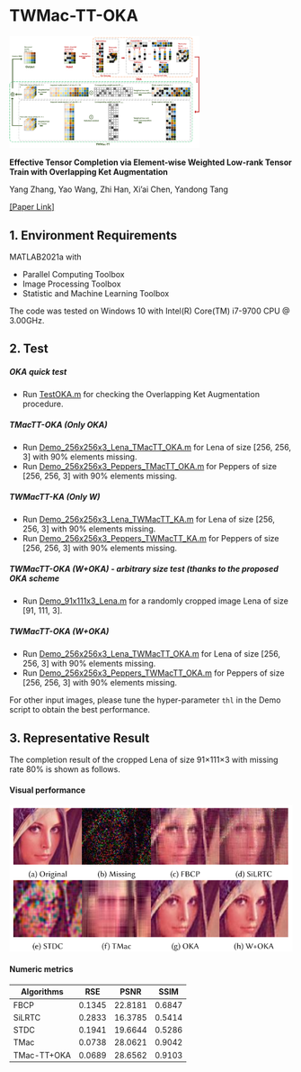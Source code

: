 # TWMac-TT-OKA
<img src=".\illustration\flow.png" alt="image" style="zoom:33%;" />

**Effective Tensor Completion via Element-wise Weighted Low-rank Tensor Train with Overlapping Ket Augmentation**

Yang Zhang, Yao Wang, Zhi Han, Xi’ai Chen, Yandong Tang

[[Paper Link]](https://arxiv.org/abs/2109.05736)


## 1. Environment Requirements

MATLAB2021a with 

- Parallel Computing Toolbox
- Image Processing Toolbox
- Statistic and Machine Learning Toolbox

The code was tested on Windows 10 with Intel(R) Core(TM) i7-9700 CPU @ 3.00GHz.

## 2. Test

##### OKA quick test

- Run [TestOKA.m](https://github.com/z625715875/TWMac-TT-OKA/blob/main/TestOKA.m) for checking the Overlapping Ket Augmentation procedure.

##### TMacTT-OKA (Only OKA)

- Run [Demo_256x256x3_Lena_TMacTT_OKA.m](https://github.com/z625715875/TWMac-TT-OKA/blob/main/Demo_256x256x3_Lena_TMacTT_OKA.m) for Lena of size [256, 256, 3] with 90% elements missing.
- Run [Demo_256x256x3_Peppers_TMacTT_OKA.m](https://github.com/z625715875/TWMac-TT-OKA/blob/main/Demo_256x256x3_Peppers_TMacTT_OKA.m) for Peppers of size [256, 256, 3] with 90% elements missing.

##### TWMacTT-KA (Only W)

- Run [Demo_256x256x3_Lena_TWMacTT_KA.m](https://github.com/z625715875/TWMac-TT-OKA/blob/main/Demo_256x256x3_Lena_TWMacTT_KA.m) for Lena of size [256, 256, 3] with 90% elements missing.
- Run [Demo_256x256x3_Peppers_TWMacTT_KA.m](https://github.com/z625715875/TWMac-TT-OKA/blob/main/Demo_256x256x3_Peppers_TWMacTT_KA.m) for Peppers of size [256, 256, 3] with 90% elements missing.


##### TWMacTT-OKA (W+OKA) - arbitrary size test (thanks to the proposed OKA scheme

- Run [Demo_91x111x3_Lena.m](https://github.com/z625715875/TWMac-TT-OKA/blob/main/Demo_91x111x3_Lena.m) for a randomly cropped image Lena of size [91, 111, 3].



##### TWMacTT-OKA (W+OKA)

- Run [Demo_256x256x3_Lena_TWMacTT_OKA.m](https://github.com/yzcv/TWMac-TT-OKA/blob/main/Demo_256x256x3_Lena_TWMacTT_OKA.m)  for Lena of size [256, 256, 3] with 90% elements missing.
- Run [Demo_256x256x3_Peppers_TWMacTT_OKA.m](https://github.com/yzcv/TWMac-TT-OKA/blob/main/Demo_256x256x3_Peppers_TWMacTT_OKA.m)  for Peppers of size [256, 256, 3] with 90% elements missing.

For other input images, please tune the hyper-parameter `thl` in the Demo script to obtain the best performance.

## 3. Representative Result 
The completion result of the cropped Lena of size 91×111×3 with missing rate 80% is shown as follows.

#### Visual performance

![demo91x111x3](.\illustration\demo91x111x3.png)

#### Numeric metrics

| Algorithms| RSE  	| PSNR   | SSIM  |
| ---- 		| ---- 	| ----   | ----  |
|FBCP  		|0.1345	|22.8181 |0.6847 |
|SiLRTC		| 0.2833| 16.3785|0.5414 |
|STDC  		|0.1941	|19.6644 |0.5286 |
|TMac  		|0.0738 |28.0621 |0.9042 |
|TMac-TT+OKA|0.0689 |28.6562 |0.9103 |

